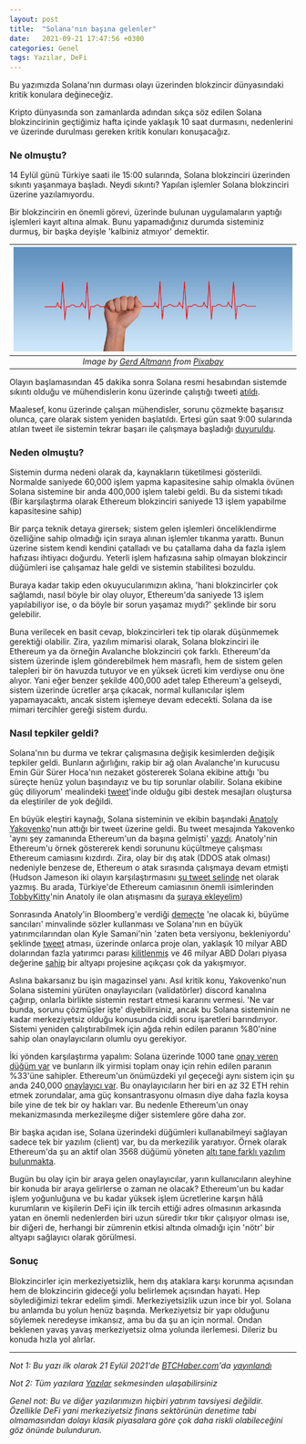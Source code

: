 ```yaml
---
layout: post
title:  "Solana'nın başına gelenler"
date:   2021-09-21 17:47:56 +0300
categories: Genel
tags: Yazılar, DeFi
---
```


Bu yazımızda Solana'nın durması olayı üzerinden blokzincir dünyasındaki kritik konulara değineceğiz. 

Kripto dünyasında son zamanlarda adından sıkça söz edilen Solana blokzincirinin geçtiğimiz hafta içinde yaklaşık 10 saat durmasını, nedenlerini ve üzerinde durulması gereken kritik konuları konuşacağız.

### Ne olmuştu?
14 Eylül günü Türkiye saati ile 15:00 sularında, Solana blokzinciri üzerinden sıkıntı yaşanmaya başladı. Neydi sıkıntı? Yapılan işlemler Solana blokzinciri üzerine yazılamıyordu. 

Bir blokzincirin en önemli görevi, üzerinde bulunan uygulamaların yaptığı işlemleri kayıt altına almak. Bunu yapamadığınız durumda sisteminiz durmuş, bir başka deyişle 'kalbiniz atmıyor' demektir. 

| ![heart-pulse](/assets/pulse-3530383_800.jpg)|
|:--:| 
| *Image by [Gerd Altmann](https://pixabay.com/users/geralt-9301/) from [Pixabay](https://pixabay.com/)*|

Olayın başlamasından 45 dakika sonra Solana resmi hesabından sistemde sıkıntı olduğu ve mühendislerin konu üzerinde çalıştığı tweeti [atıldı](https://twitter.com/SolanaStatus/status/1437757547235131396). 

Maalesef, konu üzerinde çalışan mühendisler, sorunu çözmekte başarısız olunca, çare olarak sistem yeniden başlatıldı. Ertesi gün saat 9:00 sularında atılan tweet ile sistemin tekrar başarı ile çalışmaya başladığı [duyuruldu](https://twitter.com/SolanaStatus/status/1438020110451609603). 

### Neden olmuştu?

Sistemin durma nedeni olarak da, kaynakların tüketilmesi gösterildi. Normalde saniyede 60,000 işlem yapma kapasitesine sahip olmakla övünen Solana sistemine bir anda 400,000 işlem talebi geldi. Bu da sistemi tıkadı (Bir karşılaştırma olarak Ethereum blokzinciri saniyede 13 işlem yapabilme kapasitesine sahip)

Bir parça teknik detaya girersek; sistem gelen işlemleri önceliklendirme özelliğine sahip olmadığı için sıraya alınan işlemler tıkanma yarattı.  Bunun üzerine sistem kendi kendini çatalladı ve bu çatallama daha da fazla işlem hafızası ihtiyacı doğurdu. Yeterli işlem hafızasına sahip olmayan blokzincir düğümleri ise çalışamaz hale geldi ve sistemin stabilitesi bozuldu. 

Buraya kadar takip eden okuyucularımızın aklına, 'hani blokzincirler çok sağlamdı, nasıl böyle bir olay oluyor, Ethereum'da saniyede 13 işlem yapılabiliyor ise, o da böyle bir sorun yaşamaz mıydı?' şeklinde bir soru gelebilir. 

Buna verilecek en basit cevap, blokzincirleri tek tip olarak düşünmemek gerektiği olabilir. Zira, yazılım mimarisi olarak, Solana blokzinciri ile Ethereum ya da örneğin Avalanche blokzinciri çok farklı. Ethereum'da sistem üzerinde işlem gönderebilmek hem masraflı, hem de sistem gelen talepleri bir ön havuzda tutuyor ve en yüksek ücreti kim verdiyse onu öne alıyor. Yani eğer benzer şekilde 400,000 adet talep Ethereum'a gelseydi, sistem üzerinde ücretler arşa çıkacak, normal kullanıcılar işlem yapamayacaktı, ancak sistem işlemeye devam edecekti. Solana da ise mimari tercihler gereği sistem durdu. 

### Nasıl tepkiler geldi?

Solana'nın bu durma ve tekrar çalışmasına değişik kesimlerden değişik tepkiler geldi. Bunların ağırlığını, rakip bir ağ olan Avalanche'ın kurucusu Emin Gür Sürer Hoca'nın nezaket göstererek Solana ekibine attığı 'bu süreçte henüz yolun başındayız ve bu tip sorunlar olabilir. Solana ekibine güç diliyorum' mealindeki [tweet](https://twitter.com/el33th4xor/status/1437888512221716484)'inde olduğu gibi destek mesajları oluştursa da eleştiriler de yok değildi. 

En büyük eleştiri kaynağı, Solana sisteminin ve ekibin başındaki [Anatoly Yakovenko](https://twitter.com/aeyakovenko)'nun attığı bir tweet üzerine geldi. Bu tweet mesajında Yakovenko 'aynı şey zamanında Ethereum'un da başına gelmişti' [yazdı](https://twitter.com/aeyakovenko/status/1437778676804984852). Anatoly'nin Ethereum'u örnek göstererek kendi sorununu küçültmeye çalışması Ethereum camiasını kızdırdı. Zira, olay bir dış atak (DDOS atak olması) nedeniyle benzese de, Ethereum o atak sırasında çalışmaya devam etmişti (Hudson Jameson iki olayın karşılaştırmasını [şu tweet selinde](https://twitter.com/hudsonjameson) net olarak yazmış. Bu arada, Türkiye'de Ethereum camiasının önemli isimlerinden [TobbyKitty](https://twitter.com/TobbyKitty)'nin Anatoly ile olan atışmasını da [şuraya ekleyelim](https://www.hizliresim.com/f2zrxa1))

Sonrasında Anatoly'in Bloomberg'e verdiği [demeçte](https://www.bloomberg.com/news/articles/2021-09-18/solana-trading-how-outage-reveals-vulnerability-of-crypto-blockchains) 'ne olacak ki, büyüme sancıları' minvalinde sözler kullanması ve Solana'nın en büyük yatırımcılarından olan Kyle Samani'nin 'zaten beta versiyonu, bekleniyordu' şeklinde [tweet](https://twitter.com/KyleSamani/status/1437882572801970177?s=20) atması, üzerinde onlarca proje olan, yaklaşık 10 milyar ABD dolarından fazla yatırımcı parası [kilitlenmiş](https://defillama.com/chain/Solana) ve 46 milyar ABD Doları piyasa değerine [sahip](https://www.coingecko.com/en/coins/solana) bir altyapı projesine açıkçası çok da yakışmıyor.

Aslına bakarsanız bu işin magazinsel yanı. Asıl kritik konu, Yakovenko'nun Solana sistemini yürüten onaylayıcıları (validatörler) discord kanalına çağırıp, onlarla birlikte sistemin restart etmesi kararını vermesi. 'Ne var bunda, sorunu çözmüşler işte' diyebilirsiniz, ancak bu Solana sisteminin ne kadar merkeziyetsiz olduğu konusunda ciddi soru işaretleri barındırıyor. Sistemi yeniden çalıştırabilmek için ağda rehin edilen paranın %80'nine sahip olan onaylayıcıların olumlu oyu gerekiyor. 

İki yönden karşılaştırma yapalım: Solana üzerinde 1000 tane [onay veren düğüm var](https://solanabeach.io/validators) ve bunların ilk yirmisi toplam onay için rehin edilen paranın %33'üne sahipler. Ethereum'un önümüzdeki yıl geçeceği aynı sistem için şu anda 240,000 [onaylayıcı var](https://mainnet.beaconcha.in/). Bu onaylayıcıların her biri en az 32 ETH rehin etmek zorundalar, ama güç konsantrasyonu olmasın diye daha fazla koysa bile yine de tek bir oy hakları var. Bu nedenle Ethereum'un onay mekanizmasında merkezileşme diğer sistemlere göre daha zor.  

Bir başka açıdan ise, Solana üzerindeki düğümleri kullanabilmeyi sağlayan sadece tek bir yazılım (client) var, bu da merkezilik yaratıyor. Örnek olarak Ethereum'da şu an aktif olan 3568 düğümü yöneten [altı tane farklı yazılım bulunmakta](https://www.ethernodes.org/).

Bugün bu olay için bir araya gelen onaylayıcılar, yarın kullanıcıların aleyhine bir konuda bir araya gelirlerse o zaman ne olacak? Ethereum'un bu kadar işlem yoğunluğuna ve bu kadar yüksek işlem ücretlerine karşın hâlâ kurumların ve kişilerin DeFi için ilk tercih ettiği adres olmasının arkasında yatan en önemli nedenlerden biri uzun süredir tıkır tıkır çalışıyor olması ise, bir diğeri de, herhangi bir zümrenin etkisi altında olmadığı için 'nötr' bir altyapı sağlayıcı olarak görülmesi. 

### Sonuç 

Blokzincirler için merkeziyetsizlik, hem dış ataklara karşı korunma açısından hem de blokzincirin gideceği yolu belirlemek açısından hayati. Hep söylediğimizi tekrar edelim şimdi. Merkeziyetsizlik uzun ince bir yol. Solana bu anlamda bu yolun henüz başında. Merkeziyetsiz bir yapı olduğunu söylemek neredeyse imkansız, ama bu da şu an için normal. Ondan beklenen yavaş yavaş merkeziyetsiz olma yolunda ilerlemesi. Dileriz bu konuda hızla yol alırlar. 

---

*Not 1: Bu yazı ilk olarak 21 Eylül 2021'de [BTCHaber.com](https://www.btchaber.com/)'da [yayınlandı](https://www.btchaber.com/solananin-basina-gelenler/)*

*Not 2: Tüm yazılara [Yazılar](/articles/) sekmesinden ulaşabilirsiniz*

*Genel not: Bu ve diğer yazılarımızın hiçbiri yatırım tavsiyesi değildir. Özellikle DeFi yani merkeziyetsiz finans sektörünün denetime tabi olmamasından dolayı klasik piyasalara göre çok daha riskli olabileceğini göz önünde bulundurun.*
